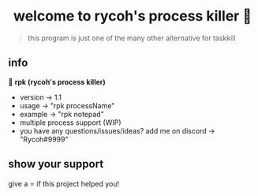 <h1 align="center">welcome to rycoh's process killer 👋</h1>
<p>
</p>

> this program is just one of the many other alternative for taskkill

## info

👥 **rpk (rycoh's process killer)**

* version -> 1.1
* usage -> "rpk processName"
* example -> "rpk notepad"
* multiple process support (WIP)
* you have any questions/issues/ideas? add me on discord -> "Rycoh#9999"

## show your support

give a ⭐️ if this project helped you!
